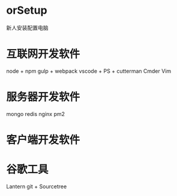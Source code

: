 # orSetup
新人安装配置电脑


# 互联网开发软件
node + npm
gulp + webpack
vscode + 
PS + cutterman
Cmder
Vim




# 服务器开发软件
mongo
redis
nginx
pm2


# 客户端开发软件



# 谷歌工具
Lantern
git + Sourcetree


